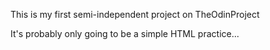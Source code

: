This is my first semi-independent project on TheOdinProject

It's probably only going to be a simple HTML practice...
